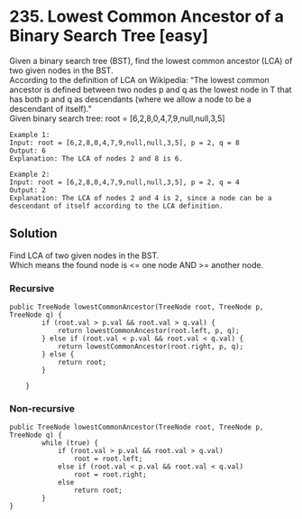 # 235. Lowest Common Ancestor of a Binary Search Tree [easy]     
Given a binary search tree (BST), find the lowest common ancestor (LCA) of two given nodes in the BST.     
According to the definition of LCA on Wikipedia: “The lowest common ancestor is defined between two nodes p and q as the lowest node in T that has both p and q as descendants (where we allow a node to be a descendant of itself).”     
Given binary search tree:  root = [6,2,8,0,4,7,9,null,null,3,5]     
```
Example 1:
Input: root = [6,2,8,0,4,7,9,null,null,3,5], p = 2, q = 8
Output: 6
Explanation: The LCA of nodes 2 and 8 is 6.    

Example 2:
Input: root = [6,2,8,0,4,7,9,null,null,3,5], p = 2, q = 4
Output: 2
Explanation: The LCA of nodes 2 and 4 is 2, since a node can be a descendant of itself according to the LCA definition.
```

## Solution     
Find LCA of two given nodes in the BST.       
Which means the found node is <= one node AND >= another node.     

### Recursive    
```
public TreeNode lowestCommonAncestor(TreeNode root, TreeNode p, TreeNode q) {
        if (root.val > p.val && root.val > q.val) {
            return lowestCommonAncestor(root.left, p, q);
        } else if (root.val < p.val && root.val < q.val) {
            return lowestCommonAncestor(root.right, p, q);
        } else {
            return root;
        }
        
    }
```

### Non-recursive 
```
public TreeNode lowestCommonAncestor(TreeNode root, TreeNode p, TreeNode q) {
        while (true) {
            if (root.val > p.val && root.val > q.val)
                root = root.left;
            else if (root.val < p.val && root.val < q.val)
                root = root.right;
            else
                return root;
        }
}
```

